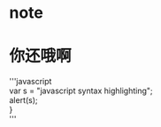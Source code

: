 # note


你还哦啊
=====

'''javascript     
var s = "javascript syntax highlighting";         
alert(s);   
}       
'''

